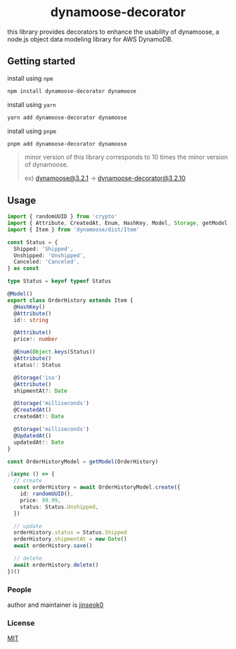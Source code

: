 
<h1 align="center">dynamoose-decorator</h1>

this library provides decorators to enhance the usability of dynamoose, a node.js object data modeling library for AWS DynamoDB.

## Getting started

install using `npm`

```bash
npm install dynamoose-decorator dynamoose
```

install using `yarn`

```bash
yarn add dynamoose-decorator dynamoose
```

install using `pnpm`

```bash
pnpm add dynamoose-decorator dynamoose
```

> minor version of this library corresponds to 10 times the minor version of dynamoose.
>
> ex) dynamoose@3.2.1 -> dynamoose-decorator@3.2.10

## Usage

```typescript
import { randomUUID } from 'crypto'
import { Attribute, CreatedAt, Enum, HashKey, Model, Storage, getModel, UpdatedAt } from 'dynamoose-decorator'
import { Item } from 'dynamoose/dist/Item'

const Status = {
  Shipped: 'Shipped',
  Unshipped: 'Unshipped',
  Canceled: 'Canceled',
} as const

type Status = keyof typeof Status

@Model()
export class OrderHistory extends Item {
  @HashKey()
  @Attribute()
  id!: string

  @Attribute()
  price!: number

  @Enum(Object.keys(Status))
  @Attribute()
  status!: Status

  @Storage('iso')
  @Attribute()
  shipmentAt?: Date

  @Storage('milliseconds')
  @CreatedAt()
  createdAt!: Date

  @Storage('milliseconds')
  @UpdatedAt()
  updatedAt!: Date
}

const OrderHistoryModel = getModel(OrderHistory)

;(async () => {
  // create
  const orderHistory = await OrderHistoryModel.create({
    id: randomUUID(),
    price: 99.99,
    status: Status.Unshipped,
  })

  // update
  orderHistory.status = Status.Shipped
  orderHistory.shipmentAt = new Date()
  await orderHistory.save()

  // delete
  await orderHistory.delete()
})()
```

### People

author and maintainer is [jinseok0](https://github.com/jinseok0)

### License

[MIT](LICENSE)
